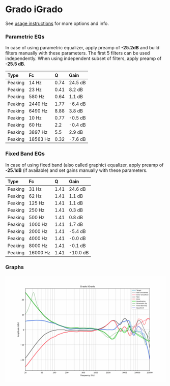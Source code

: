 # Grado iGrado
See [usage instructions](https://github.com/jaakkopasanen/AutoEq#usage) for more options and info.

### Parametric EQs
In case of using parametric equalizer, apply preamp of **-25.2dB** and build filters manually
with these parameters. The first 5 filters can be used independently.
When using independent subset of filters, apply preamp of **-25.5 dB**.

| Type    | Fc       |    Q | Gain    |
|:--------|:---------|:-----|:--------|
| Peaking | 14 Hz    | 0.74 | 24.5 dB |
| Peaking | 23 Hz    | 0.41 | 8.2 dB  |
| Peaking | 580 Hz   | 0.64 | 1.1 dB  |
| Peaking | 2440 Hz  | 1.77 | -6.4 dB |
| Peaking | 6490 Hz  | 8.88 | 3.8 dB  |
| Peaking | 10 Hz    | 0.77 | -0.5 dB |
| Peaking | 60 Hz    | 2.2  | -0.4 dB |
| Peaking | 3897 Hz  | 5.5  | 2.9 dB  |
| Peaking | 18563 Hz | 0.32 | -7.6 dB |

### Fixed Band EQs
In case of using fixed band (also called graphic) equalizer, apply preamp of **-25.1dB**
(if available) and set gains manually with these parameters.

| Type    | Fc       |    Q | Gain     |
|:--------|:---------|:-----|:---------|
| Peaking | 31 Hz    | 1.41 | 24.6 dB  |
| Peaking | 62 Hz    | 1.41 | 1.1 dB   |
| Peaking | 125 Hz   | 1.41 | 1.1 dB   |
| Peaking | 250 Hz   | 1.41 | 0.3 dB   |
| Peaking | 500 Hz   | 1.41 | 0.8 dB   |
| Peaking | 1000 Hz  | 1.41 | 1.7 dB   |
| Peaking | 2000 Hz  | 1.41 | -5.4 dB  |
| Peaking | 4000 Hz  | 1.41 | -0.0 dB  |
| Peaking | 8000 Hz  | 1.41 | -0.1 dB  |
| Peaking | 16000 Hz | 1.41 | -10.0 dB |

### Graphs
![](./Grado%20iGrado.png)